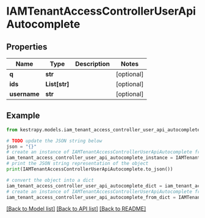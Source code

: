 # IAMTenantAccessControllerUserApiAutocomplete


## Properties

Name | Type | Description | Notes
------------ | ------------- | ------------- | -------------
**q** | **str** |  | [optional] 
**ids** | **List[str]** |  | [optional] 
**username** | **str** |  | [optional] 

## Example

```python
from kestrapy.models.iam_tenant_access_controller_user_api_autocomplete import IAMTenantAccessControllerUserApiAutocomplete

# TODO update the JSON string below
json = "{}"
# create an instance of IAMTenantAccessControllerUserApiAutocomplete from a JSON string
iam_tenant_access_controller_user_api_autocomplete_instance = IAMTenantAccessControllerUserApiAutocomplete.from_json(json)
# print the JSON string representation of the object
print(IAMTenantAccessControllerUserApiAutocomplete.to_json())

# convert the object into a dict
iam_tenant_access_controller_user_api_autocomplete_dict = iam_tenant_access_controller_user_api_autocomplete_instance.to_dict()
# create an instance of IAMTenantAccessControllerUserApiAutocomplete from a dict
iam_tenant_access_controller_user_api_autocomplete_from_dict = IAMTenantAccessControllerUserApiAutocomplete.from_dict(iam_tenant_access_controller_user_api_autocomplete_dict)
```
[[Back to Model list]](../README.md#documentation-for-models) [[Back to API list]](../README.md#documentation-for-api-endpoints) [[Back to README]](../README.md)



